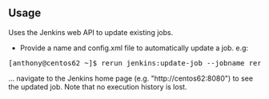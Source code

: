 Usage
-----

Uses the Jenkins web API to update existing jobs.

* Provide a name and config.xml file to automatically update a job. e.g:
<pre>
[anthony@centos62 ~]$ rerun jenkins:update-job --jobname rerun-maven-test --file /usr/lib/rerun/modules/jenkins/examples/jobs/rerun-maven-test/config.xml
</pre>
... navigate to the Jenkins home page (e.g. "http://centos62:8080") to see the updated job. Note that no execution history is lost.
